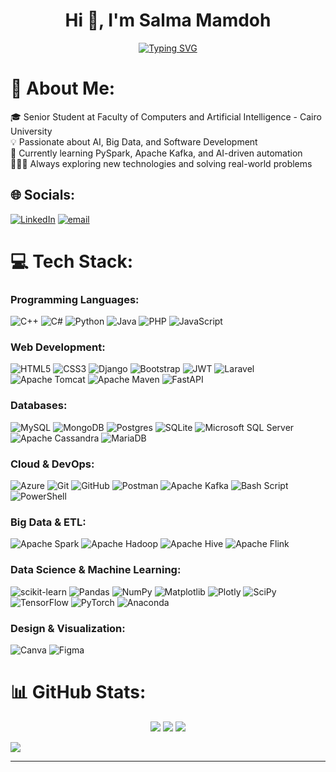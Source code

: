 <h1 align="center">Hi 👋, I'm Salma Mamdoh</h1>

<p align="center">
  <a href="https://git.io/typing-svg">
    <img src="https://readme-typing-svg.herokuapp.com?font=Vujahday+Script&color=%23876CF7&size=35&pause=1000&width=435&lines=Welcome+to+Salma's+GitHub!;Passionate+about+Data%26+AI." alt="Typing SVG" />
  </a>
</p>

# 💫 About Me:
🎓 Senior Student at Faculty of Computers and Artificial Intelligence - Cairo University<br>💡 Passionate about AI, Big Data, and Software Development<br>🌱 Currently learning PySpark, Apache Kafka, and AI-driven automation<br>👩🏻‍💻 Always exploring new technologies and solving real-world problems


## 🌐 Socials:
[![LinkedIn](https://img.shields.io/badge/LinkedIn-%230077B5.svg?logo=linkedin&logoColor=white)](https://www.linkedin.com/in/salma-mamdoh-a4a070244/) [![email](https://img.shields.io/badge/Email-D14836?logo=gmail&logoColor=white)](mailto:salma.mamdoh.sabry@gmail.com)



# 💻 Tech Stack:

### Programming Languages:
![C++](https://img.shields.io/badge/c++-%2300599C.svg?style=flat-square&logo=c%2B%2B&logoColor=white)
![C#](https://img.shields.io/badge/c%23-%23239120.svg?style=flat-square&logo=csharp&logoColor=white)
![Python](https://img.shields.io/badge/python-3670A0.svg?style=flat-square&logo=python&logoColor=ffdd54)
![Java](https://img.shields.io/badge/java-%23ED8B00.svg?style=flat-square&logo=openjdk&logoColor=white)
![PHP](https://img.shields.io/badge/php-%23777BB4.svg?style=flat-square&logo=php&logoColor=white)
![JavaScript](https://img.shields.io/badge/javascript-%23323330.svg?style=flat-square&logo=javascript&logoColor=F7DF1E)

### Web Development:
![HTML5](https://img.shields.io/badge/html5-%23E34F26.svg?style=flat-square&logo=html5&logoColor=white)
![CSS3](https://img.shields.io/badge/css3-%231572B6.svg?style=flat-square&logo=css3&logoColor=white)
![Django](https://img.shields.io/badge/django-%23092E20.svg?style=flat-square&logo=django&logoColor=white)
![Bootstrap](https://img.shields.io/badge/bootstrap-%238511FA.svg?style=flat-square&logo=bootstrap&logoColor=white)
![JWT](https://img.shields.io/badge/JWT-black.svg?style=flat-square&logo=JSON%20web%20tokens)
![Laravel](https://img.shields.io/badge/laravel-%23FF2D20.svg?style=flat-square&logo=laravel&logoColor=white)
![Apache Tomcat](https://img.shields.io/badge/apache%20tomcat-%23F8DC75.svg?style=flat-square&logo=apache-tomcat&logoColor=black)
![Apache Maven](https://img.shields.io/badge/Apache%20Maven-C71A36.svg?style=flat-square&logo=Apache%20Maven&logoColor=white)
![FastAPI](https://img.shields.io/badge/FastAPI-005571.svg?style=flat-square&logo=fastapi)

### Databases:
![MySQL](https://img.shields.io/badge/mysql-4479A1.svg?style=flat-square&logo=mysql&logoColor=white)
![MongoDB](https://img.shields.io/badge/MongoDB-%234ea94b.svg?style=flat-square&logo=mongodb&logoColor=white)
![Postgres](https://img.shields.io/badge/postgres-%23316192.svg?style=flat-square&logo=postgresql&logoColor=white)
![SQLite](https://img.shields.io/badge/sqlite-%2307405e.svg?style=flat-square&logo=sqlite&logoColor=white)
![Microsoft SQL Server](https://img.shields.io/badge/Microsoft%20SQL%20Server-CC2927.svg?style=flat-square&logo=microsoft%20sql%20server&logoColor=white)
![Apache Cassandra](https://img.shields.io/badge/cassandra-%231287B1.svg?style=flat-square&logo=apache-cassandra&logoColor=white)
![MariaDB](https://img.shields.io/badge/MariaDB-003545.svg?style=flat-square&logo=mariadb&logoColor=white)

### Cloud & DevOps:
![Azure](https://img.shields.io/badge/azure-%230072C6.svg?style=flat-square&logo=microsoftazure&logoColor=white)
![Git](https://img.shields.io/badge/git-%23F05033.svg?style=flat-square&logo=git&logoColor=white)
![GitHub](https://img.shields.io/badge/github-%23121011.svg?style=flat-square&logo=github&logoColor=white)
![Postman](https://img.shields.io/badge/Postman-FF6C37.svg?style=flat-square&logo=postman&logoColor=white)
![Apache Kafka](https://img.shields.io/badge/Apache%20Kafka-000.svg?style=flat-square&logo=apachekafka)
![Bash Script](https://img.shields.io/badge/bash_script-%23121011.svg?style=flat-square&logo=gnu-bash&logoColor=white)
![PowerShell](https://img.shields.io/badge/PowerShell-%235391FE.svg?style=flat-square&logo=powershell&logoColor=white)

### Big Data & ETL:
![Apache Spark](https://img.shields.io/badge/Apache%20Spark-FDEE21.svg?style=flat-square&logo=apachespark&logoColor=black)
![Apache Hadoop](https://img.shields.io/badge/Apache%20Hadoop-66CCFF.svg?style=flat-square&logo=apachehadoop&logoColor=black)
![Apache Hive](https://img.shields.io/badge/Apache%20Hive-FDEE21.svg?style=flat-square&logo=apachehive&logoColor=black)
![Apache Flink](https://img.shields.io/badge/Apache%20Flink-E6526F.svg?style=flat-square&logo=Apache%20Flink&logoColor=white)

### Data Science & Machine Learning:
![scikit-learn](https://img.shields.io/badge/scikit--learn-%23F7931E.svg?style=flat-square&logo=scikit-learn&logoColor=white)
![Pandas](https://img.shields.io/badge/pandas-%23150458.svg?style=flat-square&logo=pandas&logoColor=white)
![NumPy](https://img.shields.io/badge/numpy-%23013243.svg?style=flat-square&logo=numpy&logoColor=white)
![Matplotlib](https://img.shields.io/badge/Matplotlib-%23ffffff.svg?style=flat-square&logo=Matplotlib&logoColor=black)
![Plotly](https://img.shields.io/badge/Plotly-%233F4F75.svg?style=flat-square&logo=plotly&logoColor=white)
![SciPy](https://img.shields.io/badge/SciPy-%230C55A5.svg?style=flat-square&logo=scipy&logoColor=white)
![TensorFlow](https://img.shields.io/badge/TensorFlow-%23FF6F00.svg?style=flat-square&logo=TensorFlow&logoColor=white)
![PyTorch](https://img.shields.io/badge/PyTorch-%23EE4C2C.svg?style=flat-square&logo=PyTorch&logoColor=white)
![Anaconda](https://img.shields.io/badge/Anaconda-%2344A833.svg?style=flat-square&logo=anaconda&logoColor=white)

### Design & Visualization:
![Canva](https://img.shields.io/badge/Canva-%2300C4CC.svg?style=flat-square&logo=Canva&logoColor=white)
![Figma](https://img.shields.io/badge/figma-%23F24E1E.svg?style=flat-square&logo=figma&logoColor=white)




# 📊 GitHub Stats:

<p align="center">
  <img src="https://github-readme-stats.vercel.app/api?username=Salma-Mamdoh&theme=dark&hide_border=false&include_all_commits=true&count_private=true" />
  <img src="https://github-readme-streak-stats.herokuapp.com/?user=Salma-Mamdoh&theme=dark&hide_border=false" />
  <img src="https://github-readme-stats.vercel.app/api/top-langs/?username=Salma-Mamdoh&theme=dark&hide_border=false&include_all_commits=true&count_private=true&layout=compact" />
</p>

[![](https://visitcount.itsvg.in/api?id=Salma-Mamdoh&icon=0&color=0)](https://visitcount.itsvg.in)

---
